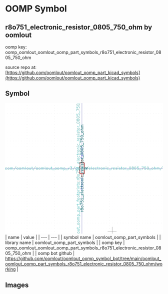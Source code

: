 # OOMP Symbol  
## r8o751_electronic_resistor_0805_750_ohm  by oomlout  
  
oomp key: oomp_oomlout_oomlout_oomp_part_symbols_r8o751_electronic_resistor_0805_750_ohm  
  
source repo at: [https://github.com/oomlout/oomlout_oomp_part_kicad_symbols](https://github.com/oomlout/oomlout_oomp_part_kicad_symbols)  
## Symbol  
  
[![working.png](working_600.png)](working.png)  
| name | value | 
| --- | --- | 
| symbol name | oomlout_oomp_part_symbols | 
| library name | oomlout_oomp_part_symbols | 
| oomp key | oomp_oomlout_oomlout_oomp_part_symbols_r8o751_electronic_resistor_0805_750_ohm | 
| oomp bot github | https://github.com/oomlout/oomlout_oomp_symbol_bot/tree/main/oomlout_oomlout_oomp_part_symbols_r8o751_electronic_resistor_0805_750_ohm/working | 
## Images  
